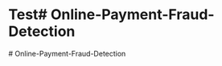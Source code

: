 # Test#   O n l i n e - P a y m e n t - F r a u d - D e t e c t i o n  
 #   O n l i n e - P a y m e n t - F r a u d - D e t e c t i o n  
 